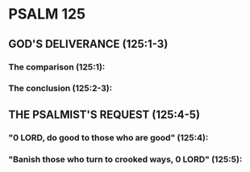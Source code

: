 ---
---
# PSALM 125 
## GOD\'S DELIVERANCE (125:1-3) 
###  The comparison (125:1): 
###  The conclusion (125:2-3): 
## THE PSALMIST\'S REQUEST (125:4-5) 
###  \"0 LORD, do good to those who are good\" (125:4): 
###  \"Banish those who turn to crooked ways, 0 LORD\" (125:5): 
